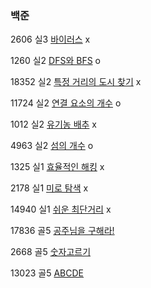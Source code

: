 ### 백준

2606 실3 [바이러스](https://www.acmicpc.net/problem/2606) x

1260 실2 [DFS와 BFS](https://www.acmicpc.net/problem/1260) o

18352 실2 [특정 거리의 도시 찾기](https://www.acmicpc.net/problem/18352) x

11724 실2 [연결 요소의 개수](https://www.acmicpc.net/problem/11724) o

1012 실2 [유기농 배추](https://www.acmicpc.net/problem/1012) x

4963 실2 [섬의 개수](https://www.acmicpc.net/problem/4963) o

1325 실1 [효율적인 해킹](https://www.acmicpc.net/problem/1325) x

2178 실1 [미로 탐색](https://www.acmicpc.net/problem/2178) x

14940 실1 [쉬운 최단거리](https://www.acmicpc.net/problem/14940) x

17836 골5 [공주님을 구해라!](https://www.acmicpc.net/problem/17836)

2668 골5 [숫자고르기](https://www.acmicpc.net/problem/2668)

13023 골5 [ABCDE](https://www.acmicpc.net/problem/13023)
